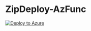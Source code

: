 # ZipDeploy-AzFunc

[![Deploy to Azure](https://aka.ms/deploytoazurebutton)](https://portal.azure.com/#create/Microsoft.Template/uri/https%3A%2F%2Fraw.githubusercontent.com%2FFBoucher%2FZipDeploy-AzFunc%2Fmain%2Fdeployment%2Fazuredeploy.json)
